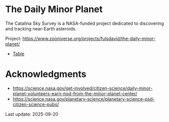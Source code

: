 # The Daily Minor Planet

The Catalina Sky Survey is a NASA-funded project dedicated to discovering and tracking near-Earth asteroids. 

Project: https://www.zooniverse.org/projects/fulsdavid/the-daily-minor-planet/

- [Table](https://github.com/mbiesiad/citizen-science/blob/main/the-daily-minor-planet/table.csv)

# Acknowledgments
- https://science.nasa.gov/get-involved/citizen-science/daily-minor-planet-volunteers-earn-nod-from-the-minor-planet-center/
- https://science.nasa.gov/planetary-science/planetary-science-psd-citizen-science-pubs/

Last update: 2025-09-20
